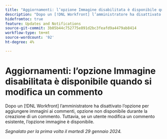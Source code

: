```yaml
---
title: "Aggiornamenti: l’opzione Immagine disabilitata è disponibile quando si modifica un commento"
description: "Dopo un [!DNL Workfront] l’amministratore ha disattivato l’opzione per aggiungere immagini ai commenti, opzione non disponibile durante la creazione di un commento. Tuttavia, se un utente modifica un commento esistente, l’opzione immagine è disponibile."
hidefromtoc: true
feature: Updates and Notifications
source-git-commit: 3b05b44c752775e891d2bc3feafd9a4479ab8414
workflow-type: tm+mt
source-wordcount: '92'
ht-degree: 4%

---
```



# Aggiornamenti: l’opzione Immagine disabilitata è disponibile quando si modifica un commento

Dopo un [!DNL Workfront] l’amministratore ha disattivato l’opzione per aggiungere immagini ai commenti, opzione non disponibile durante la creazione di un commento. Tuttavia, se un utente modifica un commento esistente, l’opzione immagine è disponibile.

_Segnalato per la prima volta il martedì 29 gennaio 2024._
